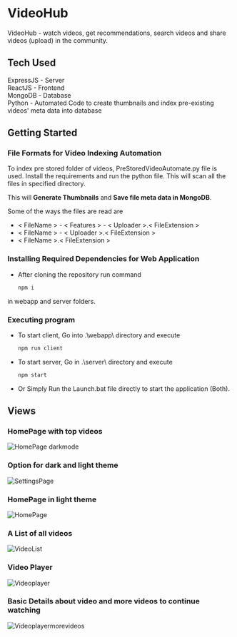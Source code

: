 # VideoHub
VideoHub - watch videos, get recommendations, search videos and share videos (upload) in the community.  

## Tech Used
ExpressJS - Server  
ReactJS   - Frontend  
MongoDB   - Database  
Python    - Automated Code to create thumbnails and index pre-existing videos' meta data into database  

## Getting Started

### File Formats for Video Indexing Automation

To index pre stored folder of videos, PreStoredVideoAutomate.py file is used. Install the requirements and run the python file. This will scan all the files in specified directory.

This will **Generate Thumbnails** and **Save file meta data in MongoDB**.  

Some of the ways the files are read are
* < FileName > - < Features > - < Uploader >.< FileExtension >
* < FileName > - < Uploader >.< FileExtension >
* < FileName >.< FileExtension >

### Installing Required Dependencies for Web Application

* After cloning the repository run command
  ```bash
  npm i
  ```
  
in webapp and server folders.

### Executing program

* To start client, Go into .\webapp\ directory and execute
  ```bash
  npm run client
  ```
* To start server, Go  in .\server\ directory and execute
  ```bash
  npm start
  ```
* Or Simply Run the Launch.bat file directly to start the application (Both).

## Views

### HomePage with top videos
![HomePage darkmode](https://user-images.githubusercontent.com/53964760/152741751-4a787269-5cb2-4061-804f-4bbc6f35505e.png)

### Option for dark and light theme
![SettingsPage](https://user-images.githubusercontent.com/53964760/152741768-499728d1-4818-4271-8c19-d59a41862489.png)

### HomePage in light theme
![HomePage](https://user-images.githubusercontent.com/53964760/152741793-2e3c4570-ca28-41e0-a8ab-4c32da0d861a.png)

### A List of all videos
![VideoList](https://user-images.githubusercontent.com/53964760/152741805-a6764ea6-52a2-4826-a6a6-3b5397747a11.png)

### Video Player
![Videoplayer](https://user-images.githubusercontent.com/53964760/152741812-7d057712-c725-472f-9fa4-bb7a058494b2.png)

### Basic Details about video and more videos to continue watching
![Videoplayermorevideos](https://user-images.githubusercontent.com/53964760/152741828-fd8b33d2-66e3-4dd4-88ba-c170e67e6009.png)
